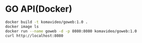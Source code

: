 GO API(Docker)
==============

```bash
docker build -t komavideo/goweb:1.0 .
docker image ls
docker run --name goweb -d -p 8080:8080 komavideo/goweb:1.0
curl http://localhost:8080
```
